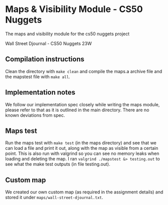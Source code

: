 # Maps & Visibility Module - CS50 Nuggets
The maps and visibility module for the cs50 nuggets project

Wall Street Djournal - CS50 Nuggets 23W

## Compilation instructions
Clean the directory with `make clean` and compile the maps.a archive file and the mapstest file with `make all`.

## Implementation notes
We follow our implementation spec closely while writing the maps module, please refer to that as it is outlined in the main directory.
There are no known deviations from spec.

## Maps test
Run the maps test with `make test` (in the maps directory) and see that we can load a file and print it out, along with the map as visible from a certain point. This is also run with valgrind so you can see no memory leaks when loading and deleting the map. I ran `valgrind ./mapstest &> testing.out` to see what the make test outputs (in file testing.out).

## Custom map
We created our own custom map (as required in the assignment details) and stored it under `maps/wall-street-djournal.txt`. 
